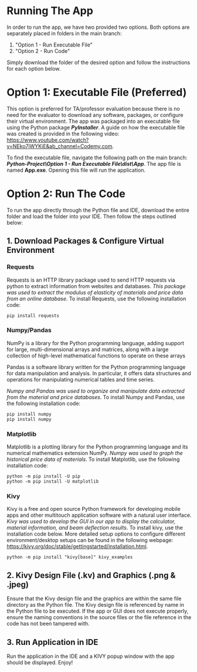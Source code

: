 # **Running The App**

In order to run the app, we have two provided two options. Both options are separately placed in folders in the main branch: 

<ol>
 <li>"Option 1 - Run Executable File"</li>
 <li>"Option 2 - Run Code"</li>
</ol> 
Simply download the folder of the desired option and follow the instructions for each option below.


# **Option 1: Executable File (Preferred)**
This option is preferred for TA/professor evaluation because there is no need for the evaluator to download any software, packages, or configure their virtual environment. The app was packaged into an executable file using the Python package ***PyInstaller***. A guide on how the executable file was created is provided in the following video: https://www.youtube.com/watch?v=NEko7jWYKiE&ab_channel=Codemy.com. 

To find the executable file, navigate the following path on the main branch: ***Python-Project\Option 1 - Run Executable File\dist\App***. The app file is named **App.exe**. Opening this file will run the application. 


# **Option 2: Run The Code**

To run the app directly through the Python file and IDE, download the entire folder and load the folder into your IDE. Then follow the steps outlined below:


## 1. **Download Packages & Configure Virtual Environment**

### **Requests**
Requests is an HTTP library package used to send HTTP requests via python to extract information from websites and databases. *This package was used to extract the modulus of elasticity of materials and price data from an online database*. To install Requests, use the following installation code: 

```
pip install requests
```
### **Numpy/Pandas**
NumPy is a library for the Python programming language, adding support for large, multi-dimensional arrays and matrices, along with a large collection of high-level mathematical functions to operate on these arrays

Pandas is a software library written for the Python programming language for data manipulation and analysis. In particular, it offers data structures and operations for manipulating numerical tables and time series.

*Numpy and Pandas was used to organize and manipulate data extracted from the material and price databases*. To install Numpy and Pandas, use the following installation code: 

```
pip install numpy
pip install numpy
```

### **Matplotlib**
Matplotlib is a plotting library for the Python programming language and its numerical mathematics extension NumPy. *Numpy was used to graph the historical price data of materials*. To install Matplotlib, use the following installation code:

```
python -m pip install -U pip
python -m pip install -U matplotlib
```

### **Kivy**
Kivy is a free and open source Python framework for developing mobile apps and other multitouch application software with a natural user interface. *Kivy was used to develop the GUI in our app to display the calculator, material information, and beam deflection results*. To install kivy, use the installation code below. More detailed setup options to configure different environment/desktop setups can be found in the following webpage: https://kivy.org/doc/stable/gettingstarted/installation.html. 

```
python -m pip install "kivy[base]" kivy_examples
```

## 2. Kivy Design File (.kv) and Graphics (.png & .jpeg)
Ensure that the Kivy design file and the graphics are within the same file directory as the Python file. The Kivy design file is referenced by name in the Python file to be executed. If the app or GUI does not execute properly, ensure the naming conventions in the source files or the file reference in the code has not been tampered with. 

## 3. Run Application in IDE
Run the application in the IDE and a KIVY popup window with the app should be displayed. Enjoy!










